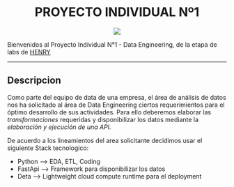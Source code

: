 # <h1 align=center> **PROYECTO INDIVIDUAL Nº1** </h1>
<p align=center><img src=https://www.feedingthemachine.ai/wp-content/uploads/2021/04/data-engineering-dl-2020-1024x401-1.png><p>

Bienvenidos al Proyecto Individual N°1 - Data Engineering, de la etapa de labs de [HENRY](https://www.soyhenry.com/)
<hr>

## Descripcion
Como parte del equipo de data de una empresa, el área de análisis de datos nos ha solicitado al área de Data Engineering ciertos requerimientos para el óptimo desarrollo de sus actividades. Para ello deberemos elaborar las *transformaciones* requeridas y disponibilizar los datos mediante la *elaboración y ejecución de una API*.

De acuerdo a los lineamientos del area solicitante decidimos usar el siguiente Stack tecnologico:
+ Python --> EDA, ETL, Coding
+ FastApi --> Framework para disponibilizar los datos
+ Deta --> Lightweight cloud compute runtime para el deployment
